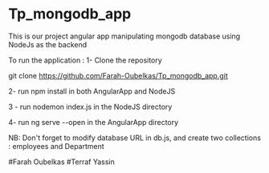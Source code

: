 # Tp_mongodb_app
This is our project angular app manipulating mongodb database using NodeJs as the backend



To run the application : 
1- Clone the repository 

git clone https://github.com/Farah-Oubelkas/Tp_mongodb_app.git

2- run npm install in both AngularApp and NodeJS

3 - run nodemon index.js in the NodeJS directory

4- run ng serve --open in the AngularApp directory


NB: Don't forget to modify database URL in db.js, and create two collections : employees and Department


#Farah Oubelkas 
#Terraf Yassin



